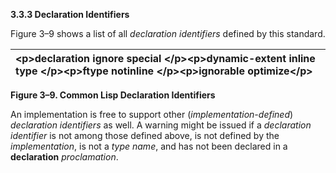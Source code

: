 **3.3.3 Declaration Identifiers** 

Figure 3–9 shows a list of all *declaration identifiers* defined by this standard. 

|\<p\>**declaration ignore special** \</p\>\<p\>**dynamic-extent inline type** \</p\>\<p\>**ftype notinline** \</p\>\<p\>**ignorable optimize**\</p\>|
| :- |


**Figure 3–9. Common Lisp Declaration Identifiers**  



An implementation is free to support other (*implementation-defined*) *declaration identifiers* as well. A warning might be issued if a *declaration identifier* is not among those defined above, is not defined by the *implementation*, is not a *type name*, and has not been declared in a **declaration** *proclamation*. 

